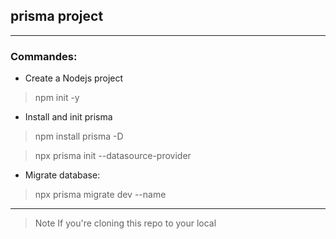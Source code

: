 ## prisma project
---
### Commandes:
* Create a Nodejs project
> npm init -y
* Install and init prisma
> npm install prisma -D

> npx prisma init --datasource-provider <db-provider>
* Migrate database:
> npx prisma migrate dev --name <Any Name> 

---
> Note
    If you're cloning this repo to your local